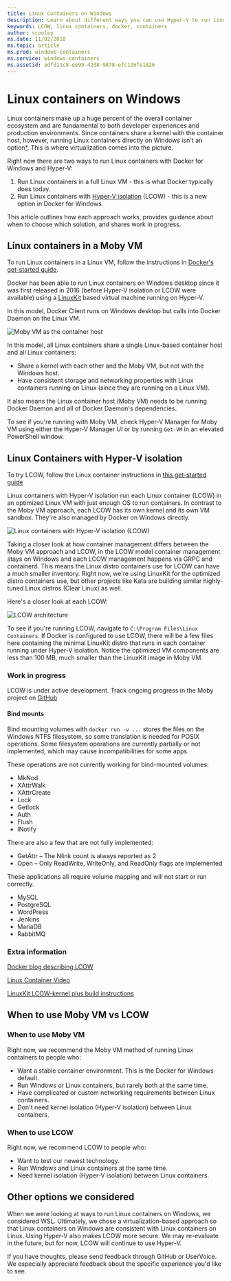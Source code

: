 ```yaml
---
title: Linux Containers on Windows
description: Learn about different ways you can use Hyper-V to run Linux containers on Windows as if they're native.
keywords: LCOW, linux containers, docker, containers
author: scooley
ms.date: 11/02/2018
ms.topic: article
ms.prod: windows-containers
ms.service: windows-containers
ms.assetid: edfd11c8-ee99-42d8-9878-efc126fe1826
---
```

# Linux containers on Windows

Linux containers make up a huge percent of the overall container ecosystem and are fundamental to both developer experiences and production environments.  Since containers share a kernel with the container host, however, running Linux containers directly on Windows isn't an option[*](linux-containers.md#other-options-we-considered).  This is where virtualization comes into the picture.

Right now there are two ways to run Linux containers with Docker for Windows and Hyper-V:

1. Run Linux containers in a full Linux VM - this is what Docker typically does today.
1. Run Linux containers with [Hyper-V isolation](../manage-containers/hyperv-container.md) (LCOW) - this is a new option in Docker for Windows.

This article outlines how each approach works, provides guidance about when to choose which solution, and shares work in progress.

## Linux containers in a Moby VM

To run Linux containers in a Linux VM, follow the instructions in [Docker's get-started guide](https://docs.docker.com/docker-for-windows/).

Docker has been able to run Linux containers on Windows desktop since it was first released in 2016 (before Hyper-V isolation or LCOW were available) using a [LinuxKit](https://github.com/linuxkit/linuxkit) based virtual machine running on Hyper-V.

In this model, Docker Client runs on Windows desktop but calls into Docker Daemon on the Linux VM.

![Moby VM as the container host](media/MobyVM.png)

In this model, all Linux containers share a single Linux-based container host and all Linux containers:

* Share a kernel with each other and the Moby VM, but not with the Windows host.
* Have consistent storage and networking properties with Linux containers running on Linux (since they are running on a Linux VM).

It also means the Linux container host (Moby VM) needs to be running Docker Daemon and all of Docker Daemon's dependencies.

To see if you're running with Moby VM, check Hyper-V Manager for Moby VM using either the Hyper-V Manager UI or by running `Get-VM` in an elevated PowerShell window.

## Linux Containers with Hyper-V isolation

To try LCOW, follow the Linux container instructions in [this get-started guide](../quick-start/quick-start-windows-10.md)

Linux containers with Hyper-V isolation run each Linux container (LCOW) in an optimized Linux VM with just enough OS to run containers.  In contrast to the Moby VM approach, each LCOW has its own kernel and its own VM sandbox.  They're also managed by Docker on Windows directly.

![Linux containers with Hyper-V isolation (LCOW)](media/lcow-approach.png)

Taking a closer look at how container management differs between the Moby VM approach and LCOW, in the LCOW model container management stays on Windows and each LCOW management happens via GRPC and containerd.  This means the Linux distro containers use for LCOW can have a much smaller inventory.  Right now, we're using LinuxKit for the optimized distro containers use, but other projects like Kata are building similar highly-tuned Linux distros (Clear Linux) as well.

Here's a closer look at each LCOW:

![LCOW architecture](media/lcow.png)

To see if you're running LCOW, navigate to `C:\Program Files\Linux Containers`. If Docker is configured to use LCOW, there will be a few files here containing the minimal LinuxKit distro that runs in each container running under Hyper-V isolation.  Notice the optimized VM components are less than 100 MB, much smaller than the LinuxKit image in Moby VM.

### Work in progress

LCOW is under active development. Track ongoing progress in the Moby project on [GitHub](https://github.com/moby/moby/issues/33850)

#### Bind mounts

Bind mounting volumes with `docker run -v ...` stores the files on the Windows NTFS filesystem, so some translation is needed for POSIX operations. Some filesystem operations are currently partially or not implemented, which may cause incompatibilities for some apps.

These operations are not currently working for bind-mounted volumes:

* MkNod
* XAttrWalk
* XAttrCreate
* Lock
* Getlock
* Auth
* Flush
* INotify

There are also a few that are not fully implemented:

* GetAttr – The Nlink count is always reported as 2
* Open – Only ReadWrite, WriteOnly, and ReadOnly flags are implemented

These applications all require volume mapping and will not start or run correctly.

* MySQL
* PostgreSQL
* WordPress
* Jenkins
* MariaDB
* RabbitMQ

### Extra information

[Docker blog describing LCOW](https://blog.docker.com/2017/11/docker-for-windows-17-11/)

[Linux Container Video](https://sec.ch9.ms/ch9/1e5a/08ff93f2-987e-4f8d-8036-2570dcac1e5a/LinuxContainer.mp4)

[LinuxKit LCOW-kernel plus build instructions](https://github.com/linuxkit/lcow)

## When to use Moby VM vs LCOW

### When to use Moby VM

Right now, we recommend the Moby VM method of running Linux containers to people who:

- Want a stable container environment.  This is the Docker for Windows default.
- Run Windows or Linux containers, but rarely both at the same time.
- Have complicated or custom networking requirements between Linux containers.
- Don't need kernel isolation (Hyper-V isolation) between Linux containers.

### When to use LCOW

Right now, we recommend LCOW to people who:

- Want to test our newest technology.
- Run Windows and Linux containers at the same time.
- Need kernel isolation (Hyper-V isolation) between Linux containers.

## Other options we considered

When we were looking at ways to run Linux containers on Windows, we considered WSL. Ultimately, we chose a virtualization-based approach so that Linux containers on Windows are consistent with Linux containers on Linux. Using Hyper-V also makes LCOW more secure. We may re-evaluate in the future, but for now, LCOW will continue to use Hyper-V.

If you have thoughts, please send feedback through GitHub or UserVoice.  We especially appreciate feedback about the specific experience you'd like to see.
